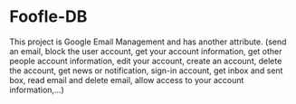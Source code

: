# Foofle-DB
This project is Google Email Management and has another attribute. (send an email, block the user account, get your account information, get other people  account information, edit your account, create an account, delete the account, get news or notification, sign-in account, get inbox and sent box, read email and delete email, allow access to your account information,...)
